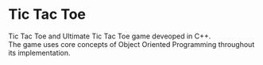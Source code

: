 # Tic Tac Toe

Tic Tac Toe and Ultimate Tic Tac Toe game deveoped in C++.<br>
The game uses core concepts of Object Oriented Programming throughout its implementation.
